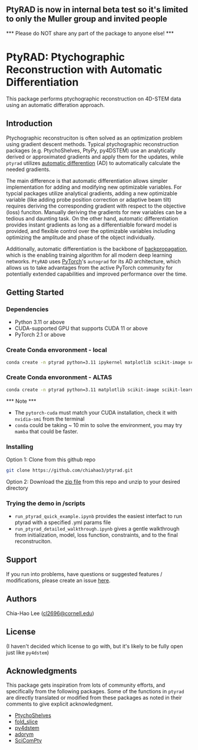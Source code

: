 ## PtyRAD is now in internal beta test so it's limited to only the Muller group and invited people
*** Please do NOT share any part of the package to anyone else! ***

# PtyRAD: Ptychographic Reconstruction with Automatic Differentiation

This package performs ptychographic reconstruction on 4D-STEM data using an automatic differation approach.

## Introduction

Ptychographic reconstruciton is often solved as an optimization problem using gradient descent methods. Typical ptychographic reconstruction packages (e.g. PtychoShelves, PtyPy, py4DSTEM) use an analytically derived or approximated gradients and apply them for the updates, while `ptyrad` utilizes [automatic differention](https://en.wikipedia.org/wiki/Automatic_differentiation) (AD) to automatically calculate the needed gradients. 

The main difference is that automatic differentiation allows simpler implementation for adding and modifying new optimizable variables. For typcial packages utilize analytical gradients, adding a new optimizable variable (like adding probe position correction or adaptive beam tilt) requires deriving the corresponding gradient with respect to the objective (loss) funciton. Manually deriving the gradients for new variables can be a tedious and daunting task. On the other hand, automatic differentiation provides instant gradients as long as a differentialble forward model is provided, and flexible control over the optimizable variables including optimizing the amplitude and phase of the object individually.

Additionally, automatic differentiation is the backbone of [backpropagation](https://en.wikipedia.org/wiki/Backpropagation), which is the enabling training algorithm for all modern deep learning networks. `PtyRAD` uses [PyTorch](https://pytorch.org/)'s `autograd` for its AD architecture, which allows us to take advantages from the active PyTorch community for potentially extended capabilities and improved performance over the time. 

## Getting Started

### Dependencies

* Python 3.11 or above
* CUDA-supported GPU that supports CUDA 11 or above
* PyTorch 2.1 or above


### Create Conda envoronment - local
```bash
conda create -n ptyrad python=3.11 ipykernel matplotlib scikit-image scikit-learn scipy h5py tifffile pytorch=2.1.0 torchvision pytorch-cuda=12.1 optuna -c pytorch -c nvidia -c conda-forge
```

### Create Conda envoronment - ALTAS
```bash
conda create -n ptyrad python=3.11 matplotlib scikit-image scikit-learn scipy h5py tifffile pytorch=2.1.0 torchvision pytorch-cuda=11.8 optuna -c pytorch -c nvidia -c conda-forge
```

*** Note ***
-  The `pytorch-cuda` must match your CUDA installation, check it with `nvidia-smi` from the terminal
- `conda` could be taking ~ 10 min to solve the environment, you may try `mamba` that could be faster.

### Installing

Option 1: Clone from this github repo

```bash
git clone https://github.com/chiahao3/ptyrad.git
```

Option 2: Download the [zip file](https://github.com/chiahao3/ptyrad/archive/refs/heads/main.zip) from this repo and unzip to your desired directory

### Trying the demo in /scripts
- `run_ptyrad_quick_example.ipynb` provides the easiest interfact to run ptyrad with a specified .yml params file
- `run_ptyrad_detailed_walkthrough.ipynb` gives a gentle walkthrough from initialization, model, loss function, constraints, and to the final reconstruciton.

## Support
If you run into problems, have questions or suggested features / modifications, please create an issue [here](https://github.com/chiahao3/ptyrad/issues/new/choose).

## Authors

Chia-Hao Lee (cl2696@cornell.edu)

## License
(I haven't decided which license to go with, but it's likely to be fully open just like `py4dstem`)


## Acknowledgments
This package gets inspiration from lots of community efforts, and specifically from the following packages. Some of the functions in `ptyrad` are directly translated or modified from these packages as noted in their comments to give explicit acknowledgment.
* [PtychoShelves](https://journals.iucr.org/j/issues/2020/02/00/zy5001/index.html)
* [fold_slice](https://github.com/yijiang1/fold_slice)
* [py4dstem](https://github.com/py4dstem/py4DSTEM)
* [adorym](https://github.com/mdw771/adorym)
* [SciComPty](https://www.mdpi.com/2410-3896/6/4/36)